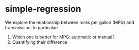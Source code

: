 # simple-regression

We explore the relationship between miles per gallon (MPG) and transmission. In particular:
1) Which one is better for MPG: automatic or manual?
2) Quantifying their difference
